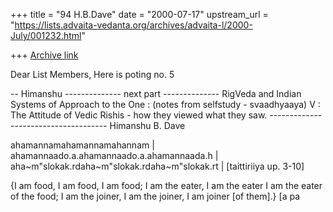 +++
title = "94 H.B.Dave"
date = "2000-07-17"
upstream_url = "https://lists.advaita-vedanta.org/archives/advaita-l/2000-July/001232.html"

+++
[Archive link](https://lists.advaita-vedanta.org/archives/advaita-l/2000-July/001232.html)

Dear List Members,
Here is poting no. 5

--  Himanshu
-------------- next part --------------
RigVeda and Indian Systems of Approach to the One :
(notes from selfstudy - svaadhyaaya)
V : The Attitude of Vedic Rishis - how they viewed what they saw.
------------------------------------- Himanshu B. Dave

ahamannamahamannamahannam | ahamannaado.a.ahamannaado.a.ahamannaada.h |
aha~m"slokak.rdaha~m"slokak.rdaha~m"slokak.rt |
[taittiriiya up. 3-10]

{I am food, I am food, I am food; I am the eater, I am the eater I am the
eater of the food; I am the joiner, I am the joiner, I am joiner [of them].}
[a pa
